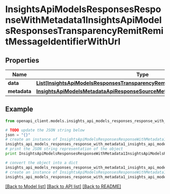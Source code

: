 # InsightsApiModelsResponsesResponseWithMetadata1InsightsApiModelsResponsesTransparencyRemitRemitMessageIdentifierWithUrl


## Properties
Name | Type | Description | Notes
------------ | ------------- | ------------- | -------------
**data** | [**List[InsightsApiModelsResponsesTransparencyRemitRemitMessageIdentifierWithUrl]**](InsightsApiModelsResponsesTransparencyRemitRemitMessageIdentifierWithUrl.md) |  | [optional] 
**metadata** | [**InsightsApiModelsMetadataApiResponseSourceMetadata**](InsightsApiModelsMetadataApiResponseSourceMetadata.md) |  | [optional] 

## Example

```python
from openapi_client.models.insights_api_models_responses_response_with_metadata1_insights_api_models_responses_transparency_remit_remit_message_identifier_with_url import InsightsApiModelsResponsesResponseWithMetadata1InsightsApiModelsResponsesTransparencyRemitRemitMessageIdentifierWithUrl

# TODO update the JSON string below
json = "{}"
# create an instance of InsightsApiModelsResponsesResponseWithMetadata1InsightsApiModelsResponsesTransparencyRemitRemitMessageIdentifierWithUrl from a JSON string
insights_api_models_responses_response_with_metadata1_insights_api_models_responses_transparency_remit_remit_message_identifier_with_url_instance = InsightsApiModelsResponsesResponseWithMetadata1InsightsApiModelsResponsesTransparencyRemitRemitMessageIdentifierWithUrl.from_json(json)
# print the JSON string representation of the object
print InsightsApiModelsResponsesResponseWithMetadata1InsightsApiModelsResponsesTransparencyRemitRemitMessageIdentifierWithUrl.to_json()

# convert the object into a dict
insights_api_models_responses_response_with_metadata1_insights_api_models_responses_transparency_remit_remit_message_identifier_with_url_dict = insights_api_models_responses_response_with_metadata1_insights_api_models_responses_transparency_remit_remit_message_identifier_with_url_instance.to_dict()
# create an instance of InsightsApiModelsResponsesResponseWithMetadata1InsightsApiModelsResponsesTransparencyRemitRemitMessageIdentifierWithUrl from a dict
insights_api_models_responses_response_with_metadata1_insights_api_models_responses_transparency_remit_remit_message_identifier_with_url_form_dict = insights_api_models_responses_response_with_metadata1_insights_api_models_responses_transparency_remit_remit_message_identifier_with_url.from_dict(insights_api_models_responses_response_with_metadata1_insights_api_models_responses_transparency_remit_remit_message_identifier_with_url_dict)
```
[[Back to Model list]](../README.md#documentation-for-models) [[Back to API list]](../README.md#documentation-for-api-endpoints) [[Back to README]](../README.md)


